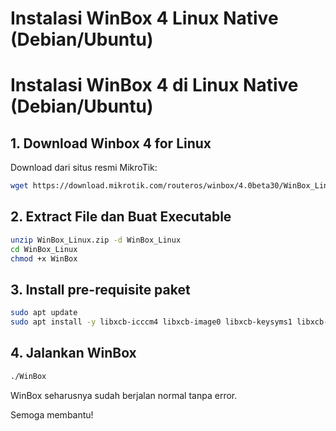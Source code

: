 # Instalasi WinBox 4 Linux Native (Debian/Ubuntu)


# Instalasi WinBox 4 di Linux Native (Debian/Ubuntu)

## 1. Download Winbox 4 for Linux
Download dari situs resmi MikroTik:
```bash
wget https://download.mikrotik.com/routeros/winbox/4.0beta30/WinBox_Linux.zip
```
## 2. Extract File dan Buat Executable
```bash
unzip WinBox_Linux.zip -d WinBox_Linux
cd WinBox_Linux
chmod +x WinBox
```

## 3. Install pre-requisite paket
```bash
sudo apt update
sudo apt install -y libxcb-icccm4 libxcb-image0 libxcb-keysyms1 libxcb-render-util0 libxcb-shape0 libxcb-xfixes0 libxcb-sync1
```

## 4. Jalankan WinBox
```bash
./WinBox
```

WinBox seharusnya sudah berjalan normal tanpa error.

Semoga membantu! 

